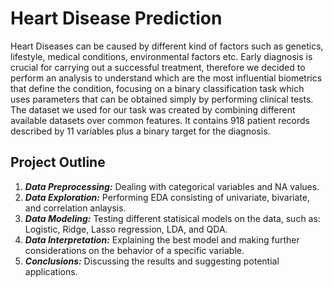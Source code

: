 # Heart Disease Prediction
Heart Diseases can be caused by different kind of factors such as genetics, lifestyle, medical conditions, environmental factors etc. Early diagnosis is crucial for carrying out a successful treatment, therefore we decided to perform an analysis to understand which are the most influential biometrics that define the condition, focusing on a binary classification task which uses parameters that can be obtained simply by performing clinical tests. The dataset we used for our task was created by combining different available datasets over common features. It contains 918 patient records described by 11 variables plus a binary target for the diagnosis.

## Project Outline
1. ***Data Preprocessing:*** Dealing with categorical variables and NA values.
2. ***Data Exploration:*** Performing EDA consisting of univariate, bivariate, and correlation anlaysis.
3. ***Data Modeling:*** Testing different statisical models on the data, such as: Logistic, Ridge, Lasso regression, LDA, and QDA.
4. ***Data Interpretation:*** Explaining the best model and making further considerations on the behavior of a specific variable.
5. ***Conclusions:*** Discussing the results and suggesting potential applications.


